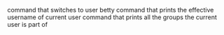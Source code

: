 command that switches to user betty
command that prints the effective username of current user
command that prints all the groups the current user is part of
